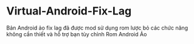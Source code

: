 # Virtual-Android-Fix-Lag
Bản Android ảo fix lag đã được mod sử dụng rom lược bỏ các chức năng không cần thiết và hỗ trợ bạn tùy chỉnh Rom Android Ảo

